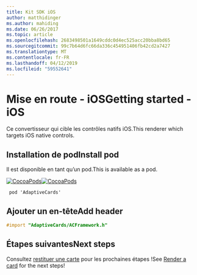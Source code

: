 ```yaml
---
title: Kit SDK iOS
author: matthidinger
ms.author: mahiding
ms.date: 06/26/2017
ms.topic: article
ms.openlocfilehash: 2683498501a1649cddc0d4ec525acc20bba8bd65
ms.sourcegitcommit: 99c7b64d6fc66da336c454951406fb42cd2a7427
ms.translationtype: MT
ms.contentlocale: fr-FR
ms.lasthandoff: 04/12/2019
ms.locfileid: "59552641"
---
```

# <a name="getting-started---ios"></a><span data-ttu-id="7558a-102">Mise en route - iOS</span><span class="sxs-lookup"><span data-stu-id="7558a-102">Getting started - iOS</span></span>

<span data-ttu-id="7558a-103">Ce convertisseur qui cible les contrôles natifs iOS.</span><span class="sxs-lookup"><span data-stu-id="7558a-103">This renderer which targets iOS native controls.</span></span>

## <a name="install-pod"></a><span data-ttu-id="7558a-104">Installation de pod</span><span class="sxs-lookup"><span data-stu-id="7558a-104">Install pod</span></span>

<span data-ttu-id="7558a-105">Il est disponible en tant qu’un pod.</span><span class="sxs-lookup"><span data-stu-id="7558a-105">This is available as a pod.</span></span>

<span data-ttu-id="7558a-106">[![CocoaPods](https://img.shields.io/cocoapods/v/AdaptiveCards.svg)](https://cocoapods.org/pods/AdaptiveCards)</span><span class="sxs-lookup"><span data-stu-id="7558a-106">[![CocoaPods](https://img.shields.io/cocoapods/v/AdaptiveCards.svg)](https://cocoapods.org/pods/AdaptiveCards)</span></span>

```console
 pod 'AdaptiveCards'
```

## <a name="add-header"></a><span data-ttu-id="7558a-107">Ajouter un en-tête</span><span class="sxs-lookup"><span data-stu-id="7558a-107">Add header</span></span>

```objective-c
#import "AdaptiveCards/ACFramework.h"
```

## <a name="next-steps"></a><span data-ttu-id="7558a-108">Étapes suivantes</span><span class="sxs-lookup"><span data-stu-id="7558a-108">Next steps</span></span>

<span data-ttu-id="7558a-109">Consultez [restituer une carte](render-a-card.md) pour les prochaines étapes !</span><span class="sxs-lookup"><span data-stu-id="7558a-109">See [Render a card](render-a-card.md) for the next steps!</span></span>